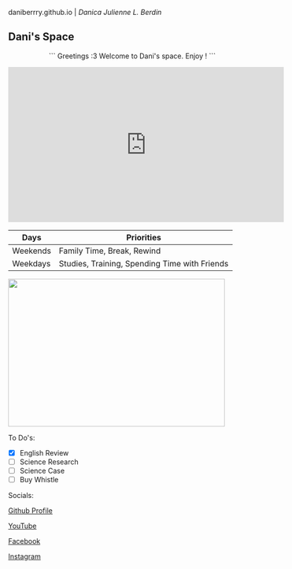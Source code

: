  daniberrry.github.io | *Danica Julienne L. Berdin*

## Dani's Space ## 

<p align="center">
```
Greetings :3 Welcome to Dani's space. Enjoy !
```
</p>

<iframe width="560" height="315" src="https://www.youtube.com/embed/tGv7CUutzqU" title="YouTube video player" frameborder="0" allow="accelerometer; autoplay; clipboard-write; encrypted-media; gyroscope; picture-in-picture; web-share" allowfullscreen></iframe>


| Days | Priorities |
| ----------- | ----------- |
| Weekends | Family Time, Break, Rewind |
| Weekdays | Studies, Training, Spending Time with Friends |

<img src="https://i.pinimg.com/564x/74/3c/e8/743ce808771615a0e95a41f9fbd2f2c6.jpg" width="440" height="300">

To Do's:

- [x] English Review
- [ ] Science Research
- [ ] Science Case
- [ ] Buy Whistle

Socials:

[Github Profile](https://github.com/daniberrry)

[YouTube](https://www.youtube.com/@danicajulienneberdin)

[Facebook](https://www.facebook.com/danica.julienne/)

[Instagram](https://www.instagram.com/danica.julienne/)

